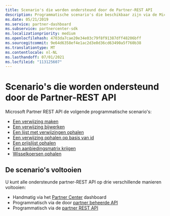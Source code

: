 ```yaml
---
title: Scenario's die worden ondersteund door de Partner-REST API
description: Programmatische scenario's die beschikbaar zijn via de Microsoft Partner REST API.
ms.date: 05/21/2019
ms.service: partner-dashboard
ms.subservice: partnercenter-sdk
ms.localizationpriority: medium
ms.openlocfilehash: 4703da7cae20e34e03c79f8f91387dff48206bff
ms.sourcegitcommit: 9e64d6358ef4e1ac2d3e0d36cd63490a5f760b38
ms.translationtype: MT
ms.contentlocale: nl-NL
ms.lasthandoff: 07/01/2021
ms.locfileid: "113125607"
---
```

# <a name="scenarios-supported-by-the-partner-rest-api"></a>Scenario's die worden ondersteund door de Partner-REST API

Microsoft Partner REST API de volgende programmatische scenario's:

* [Een verwijzing maken](create-a-referral.md)
* [Een verwijzing bijwerken](update-a-referral.md)
* [Een lijst met verwijzingen ophalen](get-a-list-of-referrals.md)
* [Een verwijzing ophalen op basis van id](get-a-referral-by-id.md)
* [Een prijslijst ophalen](get-a-price-sheet.md)
* [Een aanbiedingsmatrix krijgen](get-an-offer-matrix.md)
* [Wisselkoersen ophalen](get-foreign-exchange-rates.md)

## <a name="completing-the-scenarios"></a>De scenario's voltooien

U kunt alle ondersteunde partner-REST API op drie verschillende manieren voltooien:

* Handmatig via het [Partner Center](https://go.microsoft.com/fwlink/p/?LinkId=620294) dashboard
* Programmatisch via de door [partner beheerde API](https://docs.microsoft.com/partner-center/develop/partner-center-managed-api)
* Programmatisch via de [partner REST API](https://docs.microsoft.com/partner-center/develop/partner-center-rest-api-reference)
